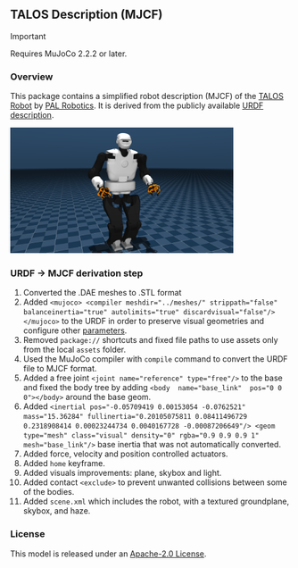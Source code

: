 ## TALOS Description (MJCF)

> [!IMPORTANT]
> Requires MuJoCo 2.2.2 or later.

### Overview

This package contains a simplified robot description (MJCF) of the [TALOS Robot](https://pal-robotics.com/robots/talos/) by [PAL Robotics](https://pal-robotics.com/). It is derived from the publicly available [URDF description](https://github.com/pal-robotics/talos_robot/tree/kinetic-devel/talos_description).

<p float="left">
  <img src="talos.png" width="400">
</p>


### URDF -> MJCF derivation step

 1. Converted the .DAE meshes to .STL format
 2. Added `<mujoco> <compiler meshdir="../meshes/" strippath="false" balanceinertia="true" autolimits="true" discardvisual="false"/> </mujoco>` to the URDF in order to preserve visual geometries and configure other [parameters](https://mujoco.readthedocs.io/en/stable/XMLreference.html#compiler).
 3. Removed `package://` shortcuts and fixed file paths to use assets only from the local `assets` folder.
 4. Used the MuJoCo compiler with `compile` command to convert the URDF file to MJCF format.
 5. Added a free joint `<joint name="reference" type="free"/>` to the base and fixed the body tree by adding `<body  name="base_link"  pos="0 0 0"></body>` around the base geom.
 6. Added `<inertial pos="-0.05709419 0.00153054 -0.0762521" mass="15.36284" fullinertia="0.20105075811 0.08411496729 0.2318908414 0.00023244734 0.0040167728 -0.00087206649"/> <geom type="mesh" class="visual" density="0" rgba="0.9 0.9 0.9 1" mesh="base_link"/>` base inertia that was not automatically converted.
 7. Added force, velocity and position controlled actuators.
 8. Added `home` keyframe.
 9. Added visuals improvements: plane, skybox and light.
 10. Added contact `<exclude>` to prevent unwanted collisions between some of the bodies.
 11. Added `scene.xml` which includes the robot, with a textured groundplane, skybox, and haze.


### License

This model is released under an [Apache-2.0 License](LICENSE).
